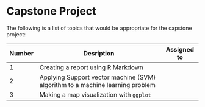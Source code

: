 
# Capstone Project

The following is a list of topics that would be appropriate for the capstone project:

Number | Desription | Assigned to
-------|------------| -----------
1 | Creating a report using R Markdown | 
2 | Applying Support vector machine (SVM) algorithm to a machine learning problem |
3 | Making a map visualization with `ggplot` |


